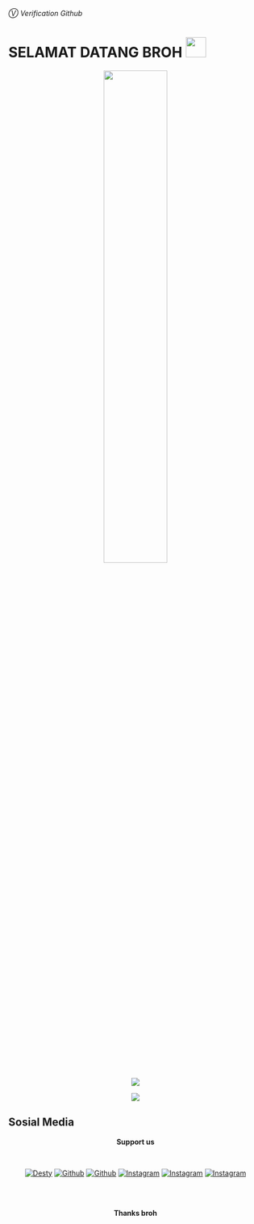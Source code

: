 *Ⓥ Verification Github*

# SELAMAT DATANG BROH <img src="https://raw.githubusercontent.com/iampavangandhi/iampavangandhi/master/gifs/Hi.gif" width="40px">

<p align="center">
<img src="https://avatars.githubusercontent.com/u/72582850?v=4" width="50%">
</p>
<br>
<p align="center">
<img src="https://camo.githubusercontent.com/771020a641b04b0f7f3d8c01fbc1fabb849a15fba6d24e9775c02fa57b1f56bb/68747470733a2f2f6769746875622d726561646d652d73746174732e76657263656c2e6170702f6170693f757365726e616d653d50363737686c2673686f775f69636f6e733d7472756526686964653d636f6e74726962732c707273" widht="90%"/>
</p>
<p align="center">
<img src="https://camo.githubusercontent.com/1ae9c8fb6086d0e4d4838d9c552f01431b07944ccad9c47c450b5a6add7fabd2/68747470733a2f2f6769746875622d726561646d652d73746174732e76657263656c2e6170702f6170692f746f702d6c616e67732f3f757365726e616d653d50363737686c266c61796f75743d636f6d70616374" widht="90%" />
</p>
<!-- Sosial Media page -->
<h2> Sosial Media</h2>

<p align="center">
<b>Support us</b>
</p>
<br>
<p align="center">
<a href="https://desty.page/prayogabrd"><img alt="Desty" src="https://img.shields.io/badge/desty.page/-prayogabrd-white?style=social&logo=desty"/></a> <a href="https://m.youtube.com/channel/UC9i_ITB0fJpvOcnHMMC9Ysg"><img alt="Github" src="https://img.shields.io/badge/PrayogaBRD-RED?style=social&logo=youtube"/></a> <a href="https://github.com/P677hl"><img alt="Github" src="https://img.shields.io/badge/P677hl-INACTIVE?style=social&logo=github"/></a> <a href="https://instagram.com/prayoga_brd"><img alt="Instagram" src="https://img.shields.io/badge/%40prayoga%5Fbrd-FF69B4?style=social&logo=instagram"/></a> <a href="https://instagram.com/hampir_tolol"><img alt="Instagram" src="https://img.shields.io/badge/%40hampir%5Ftolol-FF69B4?style=social&logo=instagram"/></a> <a href="https://instagram.com/hampir_tolol"><img alt="Instagram" src="https://img.shields.io/badge/%40ramadan%5F0101-FF69B4?style=social&logo=instagram"/></a>
</p>
<br>
<br>
<p align="center">
<b>Thanks broh</b>
</p>